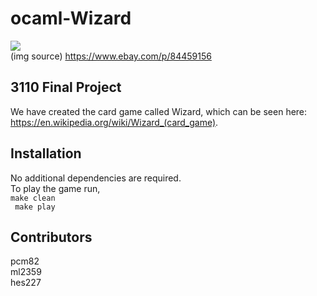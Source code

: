 # ocaml-Wizard
![](https://i.ebayimg.com/images/g/UmQAAOSwge9gU7Ju/s-l225.jpg) <br>
(img source) https://www.ebay.com/p/84459156
## 3110 Final Project
We have created the card game called Wizard, which can be seen here: https://en.wikipedia.org/wiki/Wizard_(card_game).

## Installation
No additional dependencies are required. <br>
To play the game run, <br>
```` make clean ```` <br> 
```` make play```` 

## Contributors
pcm82 <br> ml2359 <br> hes227

